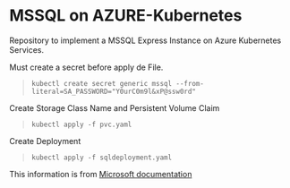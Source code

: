 # MSSQL on AZURE-Kubernetes

Repository to implement a MSSQL Express Instance on Azure Kubernetes Services.

Must create a secret before apply de File.

> `kubectl create secret generic mssql --from-literal=SA_PASSWORD="Y0urC0m9l&xP@ssw0rd"`

Create Storage Class Name and Persistent Volume Claim

> `kubectl apply -f pvc.yaml`

Create Deployment

> `kubectl apply -f sqldeployment.yaml`

This information is from [Microsoft documentation](https://docs.microsoft.com/es-es/sql/linux/tutorial-sql-server-containers-kubernetes?view=sql-server-ver15)



